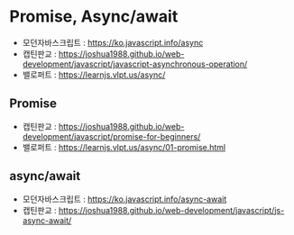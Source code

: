 # Promise, Async/await

- 모던자바스크립트 : https://ko.javascript.info/async
- 캡틴판교 : https://joshua1988.github.io/web-development/javascript/javascript-asynchronous-operation/
- 밸로퍼트 : https://learnjs.vlpt.us/async/

## Promise

- 캡틴판교 : https://joshua1988.github.io/web-development/javascript/promise-for-beginners/
- 밸로퍼트 : https://learnjs.vlpt.us/async/01-promise.html

## async/await

- 모던자바스크립트 : https://ko.javascript.info/async-await
- 캡틴판교 : https://joshua1988.github.io/web-development/javascript/js-async-await/
